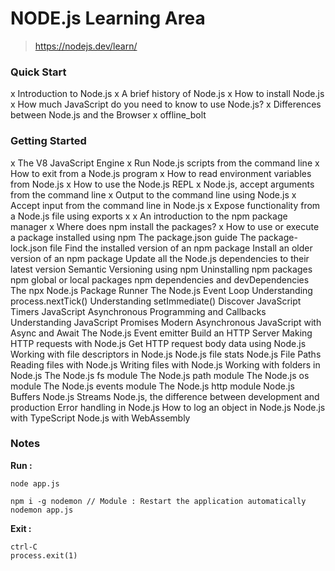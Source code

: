 # NODE.js Learning Area

> https://nodejs.dev/learn/

### Quick Start

x Introduction to Node.js
x A brief history of Node.js
x How to install Node.js
x How much JavaScript do you need to know to use Node.js?
x Differences between Node.js and the Browser
x offline_bolt

### Getting Started

x The V8 JavaScript Engine
x Run Node.js scripts from the command line
x How to exit from a Node.js program
x How to read environment variables from Node.js
x How to use the Node.js REPL
x Node.js, accept arguments from the command line
x Output to the command line using Node.js
x Accept input from the command line in Node.js
x Expose functionality from a Node.js file using exports
x x An introduction to the npm package manager
x Where does npm install the packages?
x How to use or execute a package installed using npm
The package.json guide
The package-lock.json file
Find the installed version of an npm package
Install an older version of an npm package
Update all the Node.js dependencies to their latest version
Semantic Versioning using npm
Uninstalling npm packages
npm global or local packages
npm dependencies and devDependencies
The npx Node.js Package Runner
The Node.js Event Loop
Understanding process.nextTick()
Understanding setImmediate()
Discover JavaScript Timers
JavaScript Asynchronous Programming and Callbacks
Understanding JavaScript Promises
Modern Asynchronous JavaScript with Async and Await
The Node.js Event emitter
Build an HTTP Server
Making HTTP requests with Node.js
Get HTTP request body data using Node.js
Working with file descriptors in Node.js
Node.js file stats
Node.js File Paths
Reading files with Node.js
Writing files with Node.js
Working with folders in Node.js
The Node.js fs module
The Node.js path module
The Node.js os module
The Node.js events module
The Node.js http module
Node.js Buffers
Node.js Streams
Node.js, the difference between development and production
Error handling in Node.js
How to log an object in Node.js
Node.js with TypeScript
Node.js with WebAssembly

### Notes

**Run :**

    node app.js

>

    npm i -g nodemon // Module : Restart the application automatically
    nodemon app.js

**Exit :**

    ctrl-C
    process.exit(1)
